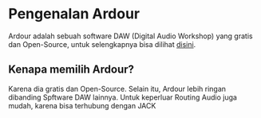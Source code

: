 # Pengenalan Ardour

Ardour adalah sebuah software DAW (Digital Audio Workshop) yang gratis dan Open-Source, untuk selengkapnya bisa dilihat [disini](https://ardour.org/).

## Kenapa memilih Ardour?

Karena dia gratis dan Open-Source. Selain itu, Ardour lebih ringan dibanding Spftware DAW lainnya. Untuk keperluar Routing Audio juga mudah, karena bisa terhubung dengan JACK
